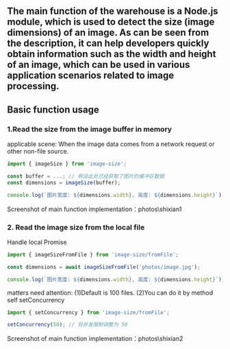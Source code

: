 ## The main function of the warehouse is a Node.js module, which is used to detect the size (image dimensions) of an image. As can be seen from the description, it can help developers quickly obtain information such as the width and height of an image, which can be used in various application scenarios related to image processing.


## Basic function usage

### 1.Read the size from the image buffer in memory
applicable scene: When the image data comes from a network request or other non-file source.

```javascript
import { imageSize } from 'image-size';

const buffer = ...; // 假设此处已经获取了图片的缓冲区数据
const dimensions = imageSize(buffer);

console.log(`图片宽度: ${dimensions.width}, 高度: ${dimensions.height}`);
```
Screenshot of main function implementation：photos\shixian1

### 2. Read the image size from the local file
Handle local Promise

```javascript
import { imageSizeFromFile } from 'image-size/fromFile';

const dimensions = await imageSizeFromFile('photos/image.jpg');

console.log(`图片宽度: ${dimensions.width}, 高度: ${dimensions.height}`);
```

matters need attention: (1)Default is 100 files. (2)You can do it by method self setConcurrency
```javascript
import { setConcurrency } from 'image-size/fromFile';

setConcurrency(50); // 将并发限制调整为 50
```
Screenshot of main function implementation：photos\shixian2